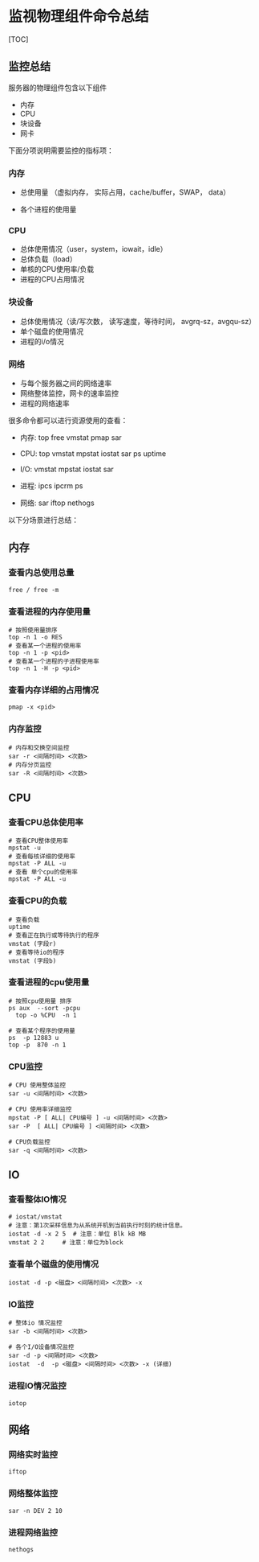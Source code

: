 # 监视物理组件命令总结



[TOC]

## 监控总结

服务器的物理组件包含以下组件

- 内存
- CPU
- 块设备
- 网卡

下面分项说明需要监控的指标项：

### 内存

- 总使用量  （虚拟内存， 实际占用，cache/buffer，SWAP， data）

- 各个进程的使用量 


### CPU

- 总体使用情况（user，system，iowait，idle）
- 总体负载（load）
- 单核的CPU使用率/负载
- 进程的CPU占用情况

### 块设备

- 总体使用情况（读/写次数， 读写速度，等待时间， avgrq-sz，avgqu-sz）
- 单个磁盘的使用情况
- 进程的i/o情况

### 网络

- 与每个服务器之间的网络速率
- 网络整体监控，网卡的速率监控
- 进程的网络速率

很多命令都可以进行资源使用的查看：

- 内存: top free vmstat pmap  sar 

- CPU: top vmstat mpstat iostat sar ps uptime

- I/O: vmstat mpstat iostat sar 

- 进程: ipcs ipcrm ps

- 网络: sar iftop nethogs 

   

以下分场景进行总结：

## 内存

### 查看内总使用总量

```
free / free -m
```

### 查看进程的内存使用量

```
# 按照使用量排序
top -n 1 -o RES
# 查看某一个进程的使用率
top -n 1 -p <pid>
# 查看某一个进程的子进程使用率
top -n 1 -H -p <pid>
```

### 查看内存详细的占用情况

```
pmap -x <pid>
```

### 内存监控

```
# 内存和交换空间监控
sar -r <间隔时间> <次数>
# 内存分页监控
sar -R <间隔时间> <次数>
```



## CPU

### 查看CPU总体使用率

```
# 查看CPU整体使用率
mpstat -u
# 查看每核详细的使用率
mpstat -P ALL -u
# 查看 单个cpu的使用率
mpstat -P ALL -u
```

### 查看CPU的负载

```
# 查看负载
uptime
# 查看正在执行或等待执行的程序
vmstat (字段r)
# 查看等待io的程序
vmstat (字段b)
```

### 查看进程的cpu使用量

```
# 按照cpu使用量 排序
ps aux  --sort -pcpu
  top -o %CPU  -n 1 

# 查看某个程序的使用量
ps  -p 12883 u
top -p  870 -n 1

```

### CPU监控

```
# CPU 使用整体监控
sar -u <间隔时间> <次数>

# CPU 使用率详细监控
mpstat -P [ ALL| CPU编号 ] -u <间隔时间> <次数>
sar -P  [ ALL| CPU编号 ] <间隔时间> <次数>

# CPU负载监控
sar -q <间隔时间> <次数>
```



## IO

### 查看整体IO情况

```
# iostat/vmstat  
# 注意：第1次采样信息为从系统开机到当前执行时刻的统计信息。
iostat -d -x 2 5  # 注意：单位 Blk kB MB 
vmstat 2 2     # 注意：单位为block 
```

### 查看单个磁盘的使用情况

```
iostat -d -p <磁盘> <间隔时间> <次数> -x 
```

### IO监控

```
# 整体io 情况监控
sar -b <间隔时间> <次数>

# 各个I/O设备情况监控
sar -d -p <间隔时间> <次数>
iostat  -d  -p <磁盘> <间隔时间> <次数> -x (详细)
```

### 进程IO情况监控

```
iotop
```

## 网络

### 网络实时监控

```
iftop
```

### 网络整体监控

```
sar -n DEV 2 10 
```

### 进程网络监控

```
nethogs
```





